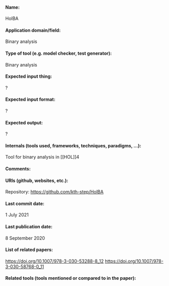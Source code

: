 #### Name:
HolBA

#### Application domain/field:
Binary analysis

#### Type of tool (e.g. model checker, test generator):
Binary analysis

#### Expected input thing:
?

#### Expected input format:
?

#### Expected output:
?

#### Internals (tools used, frameworks, techniques, paradigms, ...):
Tool for binary analysis in [[HOL]]4

#### Comments:

#### URIs (github, websites, etc.):
Repository: https://github.com/kth-step/HolBA

#### Last commit date:
1 July 2021

#### Last publication date:
8 September 2020

#### List of related papers:
https://doi.org/10.1007/978-3-030-53288-8_12
https://doi.org/10.1007/978-3-030-58768-0_11

#### Related tools (tools mentioned or compared to in the paper):